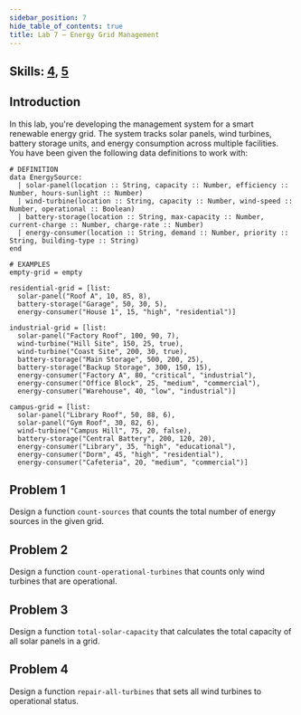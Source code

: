 ```yaml
---
sidebar_position: 7
hide_table_of_contents: true
title: Lab 7 — Energy Grid Management
---
```


## Skills: [4](</skills/#(4)>), [5](</skills/#(5)>)

## Introduction

In this lab, you're developing the management system for a smart renewable energy grid. The system tracks solar panels, wind turbines, battery storage units, and energy consumption across multiple facilities. You have been given the following data definitions to work with:

```pyret
# DEFINITION
data EnergySource:
  | solar-panel(location :: String, capacity :: Number, efficiency :: Number, hours-sunlight :: Number)
  | wind-turbine(location :: String, capacity :: Number, wind-speed :: Number, operational :: Boolean)
  | battery-storage(location :: String, max-capacity :: Number, current-charge :: Number, charge-rate :: Number)
  | energy-consumer(location :: String, demand :: Number, priority :: String, building-type :: String)
end

# EXAMPLES
empty-grid = empty

residential-grid = [list:
  solar-panel("Roof A", 10, 85, 8),
  battery-storage("Garage", 50, 30, 5),
  energy-consumer("House 1", 15, "high", "residential")]

industrial-grid = [list:
  solar-panel("Factory Roof", 100, 90, 7),
  wind-turbine("Hill Site", 150, 25, true),
  wind-turbine("Coast Site", 200, 30, true),
  battery-storage("Main Storage", 500, 200, 25),
  battery-storage("Backup Storage", 300, 150, 15),
  energy-consumer("Factory A", 80, "critical", "industrial"),
  energy-consumer("Office Block", 25, "medium", "commercial"),
  energy-consumer("Warehouse", 40, "low", "industrial")]

campus-grid = [list:
  solar-panel("Library Roof", 50, 88, 6),
  solar-panel("Gym Roof", 30, 82, 6),
  wind-turbine("Campus Hill", 75, 20, false),
  battery-storage("Central Battery", 200, 120, 20),
  energy-consumer("Library", 35, "high", "educational"),
  energy-consumer("Dorm", 45, "high", "residential"),
  energy-consumer("Cafeteria", 20, "medium", "commercial")]
```

## Problem 1

Design a function `count-sources` that counts the total number of energy sources in the given grid.

## Problem 2

Design a function `count-operational-turbines` that counts only wind turbines that are operational.

## Problem 3

Design a function `total-solar-capacity` that calculates the total capacity of all solar panels in a grid.

## Problem 4

Design a function `repair-all-turbines` that sets all wind turbines to operational status.
